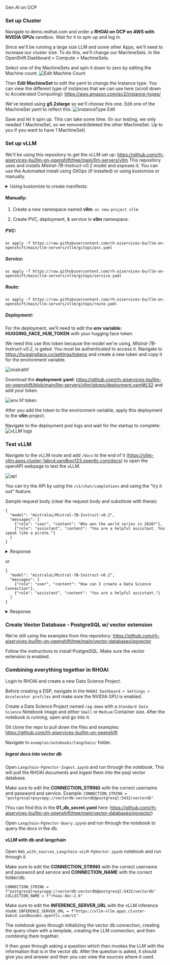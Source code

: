 Gen AI on OCP

### Set up Cluster
Navigate to demo.redhat.com and order a __RHOAI on OCP on AWS with NVIDIA GPUs__ sandbox.
Wait for it to spin up and log in.

Since we'll be running a large size LLM and some other Apps, we'll need to increase our cluster size.
To do this, we'll change our MachineSets.
In the OpenShift Dashboard > Compute > MachineSets. 

Select one of the MachineSets and spin it down to zero by editing the Machine count.
![Edit Machine Count](./images/edit_machine_count.png "Edit Machine Count")

Then __Edit MachineSet__ to edit the yaml to change the Instance type.
You can view the different type of instances that we can use here (scroll down to Accelerated Computing):
https://aws.amazon.com/ec2/instance-types/ 

We've tested using __g5.2xlarge__ so we'll choose this one. Edit one of the MachineSet yaml to reflect this:
![instanceType Edit](./images/change_instance_type.png "Edit Machine Count yaml instance type")

Save and let it spin up. This can take some time. 
(In our testing, we only needed 1 MachineSet, so we removed/deleted the other MachineSet. Up to you if you want to have 1 MachineSet)

### Set up vLLM
We'll be using this repository to get the vLLM set up: https://github.com/rh-aiservices-bu/llm-on-openshift/tree/main/llm-servers/vllm
This repository uses and installs _Mistral-7B-Instruct-v0.2_ model and exposes it.
You can use the Automated install using GitOps (if installed) or using kustomize or manually.

<details>
<summary>Using kustomize to create manifests:</summary>

You can also use kustomize to apply all the manifests at once:
`kustomize build https://github.com/rh-aiservices-bu/llm-on-openshift.git/llm-servers/vllm/gitops | oc apply -f -`

This applies the PVC, Service, Route, and Deployment in one command. Make sure you are in the correct namespace. Make sure to add your HuggingFace token to the deployment environment variable.

You can skip to testing the vLLM after this step
</details>

#### Manually:
1. Create a new namespace named __vllm__.
`oc new-project vllm`

2. Create PVC, deployment, & service in __vllm__ namespace.

##### PVC: 
`oc apply -f https://raw.githubusercontent.com/rh-aiservices-bu/llm-on-openshift/main/llm-servers/vllm/gitops/pvc.yaml`

##### Service: 
`oc apply -f https://raw.githubusercontent.com/rh-aiservices-bu/llm-on-openshift/main/llm-servers/vllm/gitops/service.yaml`

##### Route: 
`oc apply -f https://raw.githubusercontent.com/rh-aiservices-bu/llm-on-openshift/main/llm-servers/vllm/gitops/route.yaml`

##### Deployment: 

For the deployment, we'll need to edit the __env variable: HUGGING_FACE_HUB_TOKEN__ with your hugging face token.

We need this use this token because the model we're using, _Mistral-7B-Instruct-v0.2_, is gated. You must be authenticated to access it. Navigate to https://huggingface.co/settings/tokens and create a new token and copy it for the environment variable.

![mistralhf](./images/mistralhf_login.png "mistralhf")


Download the __deployment.yaml__: https://github.com/rh-aiservices-bu/llm-on-openshift/blob/main/llm-servers/vllm/gitops/deployment.yaml#L52 and add your token.

![env hf token](./images/hf_hub_token.png "env hf token")

After you add the token to the environment variable, apply this deployment to the __vllm__ project.

Navigate to the deployment pod logs and wait for the startup to complete:
![vLLM logs](./images/vllm_logs.png "vLLM logs")



### Test vLLM

Navigate to the vLLM route and add `/docs` to the end of it (https://vllm-vllm.apps.cluster-1abcd.sandbox123.opentlc.com/docs) to open the openAPI webpage to test the vLLM.

![api](./images/fastapi_vllm.png "vLLM api")

You can try the API by using the `/v1/chat/completions` and using the "try it out" feature.

Sample request body (clear the request body and substitute with these):
```
{
  "model": "mistralai/Mistral-7B-Instruct-v0.2",
  "messages": [
    {"role": "user", "content": "Who won the world series in 2020?"},
    {"role": "assistant", "content": "You are a helpful assistant. You speak like a pirate."}
  ]
}
```

<details>
<summary>Response</summary>
<code>
{
  "id": "cmpl-5fe57a4653e749189b912b404f9f64c8",
  "object": "chat.completion",
  "created": 1713544715,
  "model": "mistralai/Mistral-7B-Instruct-v0.2",
  "choices": [
    {
      "index": 0,
      "message": {
        "role": "assistant",
        "content": " I be havin' me a bit of fun with me words, aye? But in serious talk, let me answer yarr question properly. The world series in 2020 was won by the Tampa Bay Rays. They claimed the championship title in Major League Baseball after defeating the Los Angeles Dodgers in six games. Now, prepare to be boarded by more knowledge, if ye be so inclined!"
      },
      "logprobs": null,
      "finish_reason": "stop",
      "stop_reason": null
    }
  ],
  "usage": {
    "prompt_tokens": 35,
    "total_tokens": 124,
    "completion_tokens": 89
  }
}
</code>
</details>

or


```
{
  "model": "mistralai/Mistral-7B-Instruct-v0.2",
  "messages": [
    {"role": "user", "content": "How can I create a Data Science Connection"},
    {"role": "assistant", "content": "You are a helpful assistant."}
  ]
}
```

<details>
<summary>Response</summary>
<code>{
  "id": "cmpl-8f8eda2c5ef5465ab54f88bfc074c796",
  "object": "chat.completion",
  "created": 1713544308,
  "model": "mistralai/Mistral-7B-Instruct-v0.2",
  "choices": [
    {
      "index": 0,
      "message": {
        "role": "assistant",
        "content": " I assume you mean \"how can I build a data science project or application\" rather than creating a physical connection like a cable or a network. Here are some general steps to build a data science project or application:\n\n1. Identify a problem or question: Determine what problem you want to solve or question you want to answer using data science. This could be anything from predicting customer churn to identifying fraudulent transactions.\n2. Collect and preprocess the data: Gather the relevant data for your problem and preprocess it to ensure it is in a usable format. This may involve cleaning, transforming, and aggregating data.\n3. Explore and analyze the data: Use data visualization and statistical techniques to explore the data and gain insights. This may involve identifying trends, patterns, and correlations.\n4. Build and train a model: Use machine learning algorithms or statistical models to build a predictive or descriptive model. This may involve selecting features, splitting the data into training and test sets, and tuning the model's hyperparameters.\n5. Evaluate the model: Evaluate the performance of the model using metrics such as accuracy, precision, recall, or F1 score. This will help you determine if the model is effective in solving your problem or answering your question.\n6. Deploy and monitor the model: Deploy the model into production and monitor its performance over time. This may involve integrating the model into an application, setting up alerts, or scheduling regular model re-training.\n7. Communicate and present the results: Communicate the results of your project to stakeholders, including data scientists, business analysts, and decision-makers. Use visualizations, dashboards, or reports to present the insights gained from the data."
      },
      "logprobs": null,
      "finish_reason": "stop",
      "stop_reason": null
    }
  ],
  "usage": {
    "prompt_tokens": 24,
    "total_tokens": 396,
    "completion_tokens": 372
  }
}
</code>
</details>

### Create Vector Database - PostgreSQL w/ vector extension

We're still using the examples from this repository:
https://github.com/rh-aiservices-bu/llm-on-openshift/tree/main/vector-databases/pgvector

Follow the instructions to install PostgreSQL. Make sure the vector extension is enabled.

### Combining everything together in RHOAI
Login to RHOAI and create a new Data Science Project.

Before creating a DSP, navigate in the `RHOAI Dashboard > Settings > Accelerator profiles` and make sure the NVIDIA GPU is enabled.

Create a Data Science Project named `rag-demo` with a `Standard Data Science` Notebook image and either `Small` or `Medium` Container size. After the notebook is running, open and go into it.

Git clone the repo to pull down the files and examples:
https://github.com/rh-aiservices-bu/llm-on-openshift

Navigate to `examples/notebooks/langchain/` folder.

##### Ingest docs into vector db
Open `Langchain-PgVector-Ingest.ipynb` and run through the notebook. This will pull the RHOAI documents and ingest them into the psql vector database.

Make sure to edit the __CONNECTION_STRING__ with the correct username and password and service.
Example: `CONNECTION_STRING = "postgresql+psycopg://vectordb:vectordb@postgresql:5432/vectordb"`

(You can find this in the __01_db_secret.yaml__
 here: https://github.com/rh-aiservices-bu/llm-on-openshift/tree/main/vector-databases/pgvector)

 Open `Langchain-PgVector-Query.ipynb` and run through the notebook to query the docs in the db.

#### vLLM with db and langchain
Open `RAG_with_sources_Langchain-vLLM-PgVector.ipynb` notebook and run through it.

Make sure to edit the __CONNECTION_STRING__ with the correct username and password and service and __CONNECTION_NAME__ with the correct folder/db.

```
CONNECTION_STRING = f"postgresql+psycopg://vectordb:vectordb@postgresql:5432/vectordb"
COLLECTION_NAME = f"rhoai-doc-2.6"
```

Make sure to edit the __INFERENCE_SERVER_URL__ with the vLLM inference route:
`INFERENCE_SERVER_URL = f"https://vllm-vllm.apps.cluster-8abcd.sandboxabc.opentlc.com/v1"`

The notebook goes through initializing the vector db connection, creating the query chain with a template, creating the LLM connection, and then combining them together.

It then goes through asking a question which then invokes the LLM with the information that is in the vector db. After the question is asked, it should give you and answer and then you can view the sources where it used.